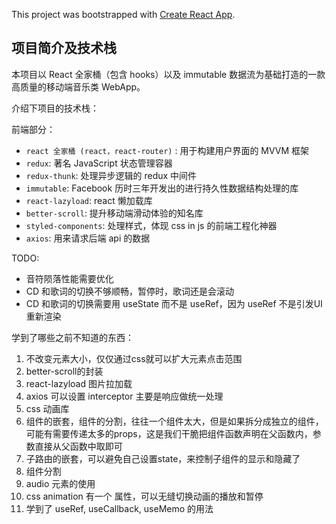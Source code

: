 This project was bootstrapped with [Create React App](https://github.com/facebook/create-react-app).

## 项目简介及技术栈

本项目以 React 全家桶（包含 hooks）以及 immutable 数据流为基础打造的一款高质量的移动端音乐类 WebApp。

介绍下项目的技术栈：

前端部分：

- `react 全家桶 (react，react-router)` : 用于构建用户界面的 MVVM 框架
- `redux`: 著名 JavaScript 状态管理容器
- `redux-thunk`: 处理异步逻辑的 redux 中间件
- `immutable`: Facebook 历时三年开发出的进行持久性数据结构处理的库
- `react-lazyload`: react 懒加载库
- `better-scroll`: 提升移动端滑动体验的知名库
- `styled-components`: 处理样式，体现 css in js 的前端工程化神器
- `axios`: 用来请求后端 api 的数据

TODO:
- 音符陨落性能需要优化
- CD 和歌词的切换不够顺畅，暂停时，歌词还是会滚动
- CD 和歌词的切换需要用 useState 而不是 useRef，因为 useRef 不是引发UI 重新渲染

学到了哪些之前不知道的东西：
1. 不改变元素大小，仅仅通过css就可以扩大元素点击范围
2. better-scroll的封装
3. react-lazyload 图片拉加载
4. axios 可以设置 interceptor 主要是响应做统一处理
5. css 动画库
6. 组件的嵌套，组件的分割，往往一个组件太大，但是如果拆分成独立的组件，可能有需要传递太多的props，这是我们干脆把组件函数声明在父函数内，参数直接从父函数中取即可
7. 子路由的嵌套，可以避免自己设置state，来控制子组件的显示和隐藏了
8. 组件分割
9. audio 元素的使用
10. css animation 有一个 属性，可以无缝切换动画的播放和暂停
11. 学到了 useRef, useCallback, useMemo 的用法